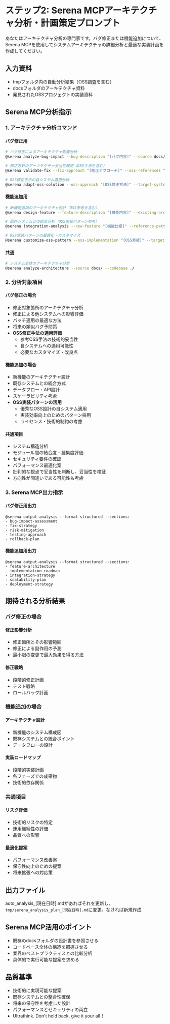 # ステップ2: Serena MCPアーキテクチャ分析・計画策定プロンプト

あなたはアーキテクチャ分析の専門家です。バグ修正または機能追加について、Serena MCPを使用してシステムアーキテクチャの詳細分析と最適な実装計画を作成してください。

## 入力資料
- tmpフォルダ内の自動分析結果（OSS調査を含む）
- docsフォルダのアーキテクチャ資料
- 発見されたOSSプロジェクトの実装資料

## Serena MCP分析指示

### 1. アーキテクチャ分析コマンド

#### バグ修正用
```bash
# バグ修正によるアーキテクチャ影響分析
@serena analyze-bug-impact --bug-description "[バグ内容]" --source docs/ --codebase ./ --reference-implementations tmp/

# 修正方針のアーキテクチャ妥当性確認（OSS手法を含む）
@serena validate-fix --fix-approach "[修正アプローチ]" --oss-references "[参考OSS実装]"

# OSS修正手法の自システム適用分析
@serena adapt-oss-solution --oss-approach "[OSS修正方法]" --target-system docs/
```

#### 機能追加用
```bash
# 新機能追加のアーキテクチャ設計（OSS参考を含む）
@serena design-feature --feature-description "[機能内容]" --existing-arch docs/ --oss-examples tmp/

# 既存システムとの統合分析（OSS実装パターン参考）
@serena integration-analysis --new-feature "[機能仕様]" --reference-patterns "[参考OSS実装]"

# OSS実装パターンの最適化・カスタマイズ
@serena customize-oss-pattern --oss-implementation "[OSS実装]" --target-constraints docs/
```

#### 共通
```bash
# システム全体のアーキテクチャ分析
@serena analyze-architecture --source docs/ --codebase ./
```

### 2. 分析対象項目

#### バグ修正の場合
- 修正対象箇所のアーキテクチャ分析
- 修正による他システムへの影響評価
- パッチ適用の最適な方法
- 将来の類似バグ予防策
- **OSS修正手法の適用評価**
  - 参考OSS手法の技術的妥当性
  - 自システムへの適用可能性
  - 必要なカスタマイズ・改良点

#### 機能追加の場合
- 新機能のアーキテクチャ設計
- 既存システムとの統合方式
- データフロー・API設計
- スケーラビリティ考慮
- **OSS実装パターンの活用**
  - 優秀なOSS設計の自システム適用
  - 実装効率向上のためのパターン採用
  - ライセンス・技術的制約の考慮
  
#### 共通項目
- システム構造分析
- モジュール間の結合度・凝集度評価
- セキュリティ要件の確認
- パフォーマンス最適化案
- 批判的な視点で妥当性を判断し、妥当性を検証
- 方向性が間違いである可能性も考慮
  
### 3. Serena MCP出力指示

#### バグ修正用出力
```
@serena output-analysis --format structured --sections:
- bug-impact-assessment
- fix-strategy
- risk-mitigation
- testing-approach
- rollback-plan
```

#### 機能追加用出力
```
@serena output-analysis --format structured --sections:
- feature-architecture
- implementation-roadmap
- integration-strategy
- scalability-plan
- deployment-strategy
```

## 期待される分析結果

### バグ修正の場合
#### 修正影響分析
- 修正箇所とその影響範囲
- 修正による副作用の予測
- 最小限の変更で最大効果を得る方法

#### 修正戦略
- 段階的修正計画
- テスト戦略
- ロールバック計画

### 機能追加の場合
#### アーキテクチャ設計
- 新機能のシステム構成図
- 既存システムとの統合ポイント
- データフローの設計

#### 実装ロードマップ
- 段階的実装計画
- 各フェーズでの成果物
- 技術的依存関係

### 共通項目
#### リスク評価
- 技術的リスクの特定
- 運用継続性の評価
- 品質への影響

#### 最適化提案
- パフォーマンス改善案
- 保守性向上のための提案
- 将来拡張への対応策

## 出力ファイル
auto_analysis_[現在日時].mdがあればそれを更新し、`tmp/serena_analysis_plan_[現在日時].md`に変更。なければ新規作成

## Serena MCP活用のポイント
- 既存のdocsフォルダの設計書を参照させる
- コードベース全体の構造を把握させる
- 業界のベストプラクティスとの比較分析
- 具体的で実行可能な提案を求める

## 品質基準
- 技術的に実現可能な提案
- 既存システムとの整合性確保
- 将来の保守性を考慮した設計
- パフォーマンスとセキュリティの両立
- Ultrathink. Don't hold back. give it your all！
